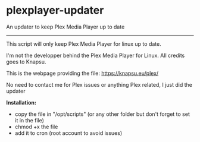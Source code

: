 # plexplayer-updater
An updater to keep Plex Media Player up to date

----

This script will only keep Plex Media Player for linux up to date.

I'm not the developper behind the Plex Media Player for Linux. All credits goes to Knapsu.

This is the webpage providing the file: https://knapsu.eu/plex/

No need to contact me for Plex issues or anything Plex related, I just did the updater

**Installation:**
- copy the file in "/opt/scripts" (or any other folder but don't forget to set it in the file)
- chmod +x the file
- add it to cron (root account to avoid issues)
